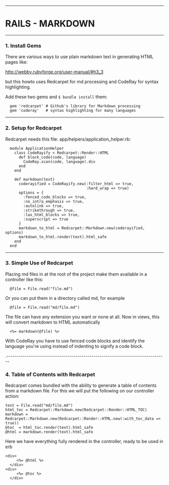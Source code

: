 
-------------------------------------------------------------------------------

# RAILS - MARKDOWN 

--------------------------------------------------------------------------------
### 1. Install Gems

There are various ways to use plain markdown text in generating HTML pages like:

http://webby.rubyforge.org/user-manual/#h3_3

but this howto uses Redcarpet for md processing and CodeRay for syntax highlighting. 

Add these two gems and `$ bundle install` them:

      gem 'redcarpet' # Github's library for Markdown processing
      gem 'coderay'   # syntax highlighting for many languages

--------------------------------------------------------------------------------
### 2. Setup for Redcarpet

Redcarpet needs this file: app/helpers/application_helper.rb:

      module ApplicationHelper
      	class CodeRayify < Redcarpet::Render::HTML
      	  def block_code(code, language)
      	    CodeRay.scan(code, language).div
      	  end
      	end
      	
      	def markdown(text)
      	  coderayified = CodeRayify.new(:filter_html => true, 
      	                                :hard_wrap => true)
      	  options = {
      	    :fenced_code_blocks => true,
      	    :no_intra_emphasis => true,
      	    :autolink => true,
      	    :strikethrough => true,
      	    :lax_html_blocks => true,
      	    :superscript => true
      	  }
      	  markdown_to_html = Redcarpet::Markdown.new(coderayified, options)
      	  markdown_to_html.render(text).html_safe
      	end
      end

--------------------------------------------------------------------------------
### 3. Simple Use of Redcarpet

Placing md files in at the root of the project make them available in a 
controller like this:

      @file = File.read("file.md")
      
Or you can put them in a directory called md, for example

      @file = File.read("md/file.md")
      
The file can have any extension you want or none at all.
Now in views, this will convert markdown to HTML automatically

      <%= markdown(@file) %> 
      
With CodeRay you have to use fenced code blocks and identify the language you're 
using instead of indenting to signify a code block.

.-------------------------------------------------------------------------------
### 4. Table of Contents with Redcarpet

Redcarpet comes bundled with the ability to generate a table of contents from a 
markdown file. For this we will put the following on our controller action:

    text = File.read("md/file.md")
    html_toc = Redcarpet::Markdown.new(Redcarpet::Render::HTML_TOC)
    markdown = Redcarpet::Markdown.new(Redcarpet::Render::HTML.new(:with_toc_data => true))
    @toc  = html_toc.render(text).html_safe
    @html = markdown.render(text).html_safe
    
Here we have everything fully rendered in the controller, ready to be used in erb

   	<div>
         <%= @html %> 
      </div>   
   	<div>
         <%= @toc %> 
      </div>

